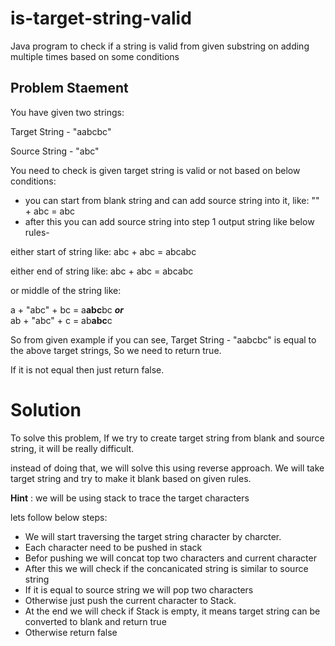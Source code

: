 
# is-target-string-valid
Java program to check if a string is valid from given substring on adding multiple times based on some conditions

## **Problem Staement**

You have given two strings:

Target String -  "aabcbc"

Source String - "abc"

You need to check is given target string is valid or not based on below conditions:

 - you can start from blank string and can add source string into it, like: "" + abc = abc
 - after this you can add source string into step 1 output string like below rules-
 
	
either start of string like: abc + abc = abcabc

either end of string like: abc + abc = abcabc

or middle of the string like: 
  
a + "abc" + bc = a**abc**bc 
***or***  
ab + "abc" + c = ab**abc**c

So from given example if you can see, Target String - "aabcbc" is equal to the above target strings, So we need to return true.

If it is not equal then just return false. 

# Solution

To solve this problem, If we try to create target string from blank and source string, it will be really difficult.

instead of doing that, we will solve this using reverse approach. We will take target string and try to make it blank based on given rules.

**Hint** :  we will be using stack to trace the target characters

lets follow below steps:
- We will start traversing the target string character by charcter.
- Each character need to be pushed in stack
- Befor pushing we will concat top two characters and current character
- After this we will check if the concanicated string is similar to source string
- If it is equal to source string we will pop two characters
- Otherwise just push the current character to Stack.
- At the end we will check if Stack is empty, it means target string can be converted to blank and return true
- Otherwise return false
